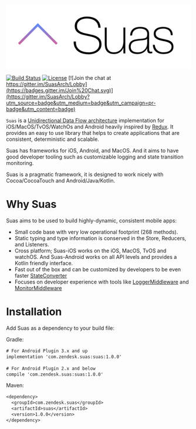 ![Screenshot](/misc/Logo.png?raw=true)

[![Build Status](https://travis-ci.com/zendesk/Suas-Android.svg?token=iTfSE3QQamPUFfPk3VRD&branch=master)](https://travis-ci.com/zendesk/Suas-Android)
[![License](https://img.shields.io/badge/License-Apache%202.0-blue.svg)](https://raw.githubusercontent.com/zendesk/Suas-Android/master/LICENSE?token=AIff-tRF1JNYHzdVtmezFOz6ujRZMWozks5ZlpRrwA%3D%3D)
[![Join the chat at https://gitter.im/SuasArch/Lobby](https://badges.gitter.im/Join%20Chat.svg)](https://gitter.im/SuasArch/Lobby?utm_source=badge&utm_medium=badge&utm_campaign=pr-badge&utm_content=badge)

`Suas` is a [Unidirectional Data Flow architecture](doc:why-unidirectional-architectures) implementation for iOS/MacOS/TvOS/WatchOs and Android heavily inspired by [Redux](http://redux.js.org). It provides an easy to use library that helps to create applications that are consistent, deterministic and scalable.

Suas has frameworks for iOS, Android, and MacOS. And it aims to have good developer tooling such as customizable logging and state transition monitoring.

Suas is a pragmatic framework, it is designed to work nicely with Cocoa/CocoaTouch and Android/Java/Kotlin. 

# Why Suas
Suas aims to be used to build highly-dynamic, consistent mobile apps:

- Small code base with very low operational footprint (268 methods).
- Static typing and type information is conserved in the Store, Reducers, and Listeners.
- Cross platform; Suas-iOS works on the iOS, MacOS, TvOS and watchOS. And Suas-Android works on all API levels and provides a Kotlin friendly interface. 
- Fast out of the box and can be customized by developers to be even faster [StateConverter]()
- Focuses on developer experience with tools like [LoggerMiddleware]() and [MonitorMiddleware]() 


# Installation

Add Suas as a dependency to your build file:

Gradle:
```
# For Android Plugin 3.x and up
implementation 'com.zendesk.suas:suas:1.0.0'

# For Android Plugin 2.x and below
compile 'com.zendesk.suas:suas:1.0.0'
```

Maven:
```
<dependency>
  <groupId>com.zendesk.suas</groupId>
  <artifactId>suas</artifactId>
  <version>1.0.0</version>
</dependency>
```